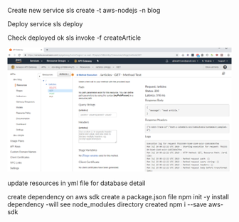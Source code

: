 Create new service
sls create -t aws-nodejs -n blog

Deploy service
sls deploy

Check deployed ok
sls invoke -f createArticle

![](../images/statelessnobackendimplemented.PNG)

update resources in yml file for database detail

create dependency on aws sdk create a package.json file
npm init -y
install dependency -will see node_modules directory created
npm i --save aws-sdk


